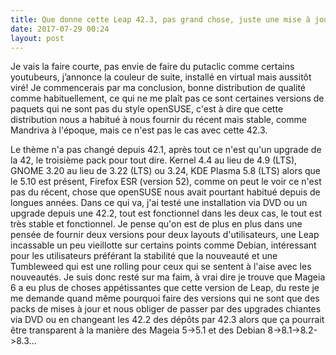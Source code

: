 ```yaml
---
title: Que donne cette Leap 42.3, pas grand chose, juste une mise à jour...
date: 2017-07-29 00:24
layout: post
---
```


Je vais la faire courte, pas envie de faire du putaclic comme certains
youtubeurs, j’annonce la couleur de suite, installé en virtual mais
aussitôt viré! Je commencerais par ma conclusion, bonne distribution de
qualité comme habituellement, ce qui ne me plaît pas ce sont certaines
versions de paquets qui ne sont pas du style openSUSE, c'est à dire que
cette distribution nous a habitué à nous fournir du récent mais stable,
comme Mandriva à l'époque, mais ce n'est pas le cas avec cette 42.3.  
<!--more-->  
Le thème n'a pas changé depuis 42.1, après tout ce n'est qu'un upgrade
de la 42, le troisième pack pour tout dire. Kernel 4.4 au lieu de 4.9
(LTS), GNOME 3.20 au lieu de 3.22 (LTS) ou 3.24, KDE Plasma 5.8 (LTS)
alors que le 5.10 est présent, Firefox ESR (version 52), comme on peut
le voir ce n'est pas du récent, chose que openSUSE nous avait pourtant
habitué depuis de longues années. Dans ce qui va, j'ai testé une
installation via DVD ou un upgrade depuis une 42.2, tout est fonctionnel
dans les deux cas, le tout est très stable et fonctionnel. Je pense
qu'on est de plus en plus dans une pensée de fournir deux versions pour
deux layouts d'utilisateurs, une Leap incassable un peu vieillotte sur
certains points comme Debian, intéressant pour les utilisateurs
préférant la stabilité que la nouveauté et une Tumbleweed qui est une
rolling pour ceux qui se sentent à l'aise avec les nouveautés. Je suis
donc resté sur ma faim, à vrai dire je trouve que Mageia 6 a eu plus de
choses appétissantes que cette version de Leap, du reste je me demande
quand même pourquoi faire des versions qui ne sont que des packs de
mises à jour et nous obliger de passer par des upgrades chiantes via DVD
ou en changeant les 42.2 des dépôts par 42.3 alors que ça pourrait être
transparent à la manière des Mageia 5-&gt;5.1 et des Debian
8-&gt;8.1-&gt;8.2-&gt;8.3...
